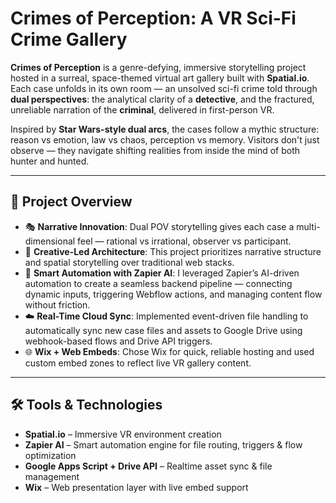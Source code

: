 # Crimes of Perception: A VR Sci-Fi Crime Gallery

**Crimes of Perception** is a genre-defying, immersive storytelling project hosted in a surreal, space-themed virtual art gallery built with **Spatial.io**. Each case unfolds in its own room — an unsolved sci-fi crime told through **dual perspectives**: the analytical clarity of a **detective**, and the fractured, unreliable narration of the **criminal**, delivered in first-person VR.

Inspired by **Star Wars-style dual arcs**, the cases follow a mythic structure: reason vs emotion, law vs chaos, perception vs memory. Visitors don't just observe — they navigate shifting realities from inside the mind of both hunter and hunted.

---

## 🌌 Project Overview

- 🎭 **Narrative Innovation**: Dual POV storytelling gives each case a multi-dimensional feel — rational vs irrational, observer vs participant.
- 🧠 **Creative-Led Architecture**: This project prioritizes narrative structure and spatial storytelling over traditional web stacks.
- 🤖 **Smart Automation with Zapier AI**: I leveraged Zapier’s AI-driven automation to create a seamless backend pipeline — connecting dynamic inputs, triggering Webflow actions, and managing content flow without friction.
- ☁️ **Real-Time Cloud Sync**: Implemented event-driven file handling to automatically sync new case files and assets to Google Drive using webhook-based flows and Drive API triggers.
- 🌐 **Wix + Web Embeds**: Chose Wix for quick, reliable hosting and used custom embed zones to reflect live VR gallery content.

---

## 🛠️ Tools & Technologies

- **Spatial.io** – Immersive VR environment creation  
- **Zapier AI** – Smart automation engine for file routing, triggers & flow optimization  
- **Google Apps Script + Drive API** – Realtime asset sync & file management  
- **Wix** – Web presentation layer with live embed support

